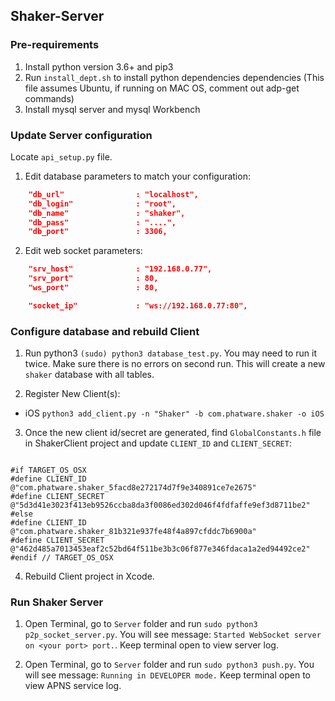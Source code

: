 ## Shaker-Server

### Pre-requirements

1. Install python version 3.6+ and pip3
2. Run `install_dept.sh` to install python dependencies dependencies (This file assumes Ubuntu, if running on MAC OS, comment out adp-get commands)
3. Install mysql server and mysql Workbench

### Update Server configuration

Locate `api_setup.py` file.

1. Edit database parameters to match your configuration:

```json
    "db_url"                : "localhost",
    "db_login"              : "root",
    "db_name"               : "shaker",
    "db_pass"               : "....",
    "db_port"               : 3306,
```

2. Edit web socket parameters:

```json
    "srv_host"              : "192.168.0.77",
    "srv_port"              : 80,
    "ws_port"               : 80,

    "socket_ip"             : "ws://192.168.0.77:80",
```

### Configure database and rebuild Client

1. Run python3 `(sudo) python3 database_test.py`. You may need to run it twice. Make sure there is no errors on second run. This will create a new `shaker` database with all tables.

2. Register New Client(s):

 - iOS `python3 add_client.py -n "Shaker" -b com.phatware.shaker -o iOS`

3. Once the new client id/secret are generated, find `GlobalConstants.h` file in ShakerClient project and update `CLIENT_ID` and `CLIENT_SECRET`:

```objc

#if TARGET_OS_OSX
#define CLIENT_ID                   @"com.phatware.shaker_5facd8e272174d7f9e340891ce7e2675"
#define CLIENT_SECRET               @"5d3d41e3023f413eb9526ccba8da3f0086ed302d046f4fdfaffe9ef3d8711be2"
#else
#define CLIENT_ID                   @"com.phatware.shaker_81b321e937fe48f4a897cfddc7b6900a"
#define CLIENT_SECRET               @"462d485a7013453eaf2c52bd64f511be3b3c06f877e346fdaca1a2ed94492ce2"
#endif // TARGET_OS_OSX

```

4. Rebuild Client project in Xcode.

### Run Shaker Server

1. Open Terminal, go to `Server` folder and run `sudo python3 p2p_socket_server.py`. You will see message: `Started WebSocket server on <your port> port.`. Keep terminal open to view server log.

2. Open Terminal, go to `Server` folder and run `sudo python3 push.py`. You will see message: `Running in DEVELOPER mode.` Keep terminal open to view APNS service log.

